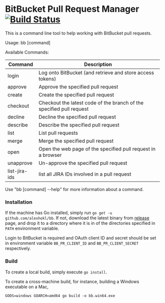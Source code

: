 # BitBucket Pull Request Manager [![Build Status](https://travis-ci.org/alexhokl/bb.svg?branch=master)](https://travis-ci.org/alexhokl/bb)

This is a command line tool to help working with BitBucket pull requests.

Usage:
  bb [command]

Available Commands:

Command | Description
--- | ---
login         | Log onto BitBucket (and retrieve and store access tokens)
approve       | Approve the specified pull request
create        | Create the specified pull request
checkout      | Checkout the latest code of the branch of the specified pull request
decline       | Decline the specified pull request
describe      | Describe the specified pull request
list          | List pull requests
merge         | Merge the specified pull request
open          | Open the web page of the specified pull request in a browser
unapprove     | Un-approve the specified pull request
list-jira-ids | list all JIRA IDs involved in a pull request

Use "bb [command] --help" for more information about a command.

### Installation

If the machine has Go installed, simply run `go get -u
github.com/alexhokl/bb`. If not, download the latest binary from
[release](https://github.com/alexhokl/bb/releases) page, and drop it to
a directory where it is in of the directories specified in `PATH` environment
variable.

Login to BitBucket is required and OAuth client ID and secret should be set in
environment variable `BB_PR_CLIENT_ID` and `BB_PR_CLIENT_SECRET` respectively.

### Build

To create a local build, simply execute `go install`.

To create a cross-machine build, for instance, building a Windows executable on
a Mac,

```console
GOOS=windows GOARCH=amd64 go build -o bb.win64.exe
```
